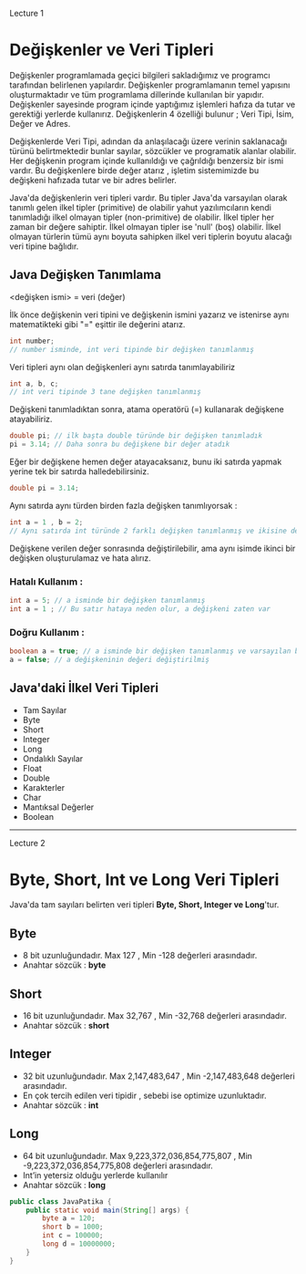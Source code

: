 Lecture 1

# Değişkenler ve Veri Tipleri
Değişkenler programlamada geçici bilgileri sakladığımız ve programcı tarafından belirlenen yapılardır. Değişkenler programlamanın temel yapısını oluşturmaktadır ve tüm programlama dillerinde kullanılan bir yapıdır. Değişkenler sayesinde program içinde yaptığımız işlemleri hafıza da tutar ve gerektiği yerlerde kullanırız. Değişkenlerin 4 özelliği bulunur ; Veri Tipi, İsim, Değer ve Adres.

Değişkenlerde Veri Tipi, adından da anlaşılacağı üzere verinin saklanacağı türünü belirtmektedir bunlar sayılar, sözcükler ve programatik alanlar olabilir. Her değişkenin program içinde kullanıldığı ve çağrıldığı benzersiz bir ismi vardır. Bu değişkenlere birde değer atarız , işletim sistemimizde bu değişkeni hafızada tutar ve bir adres belirler.

Java'da değişkenlerin veri tipleri vardır. Bu tipler Java'da varsayılan olarak tanımlı gelen ilkel tipler (primitive) de olabilir yahut yazılımcıların kendi tanımladığı ilkel olmayan tipler (non-primitive) de olabilir. İlkel tipler her zaman bir değere sahiptir. İlkel olmayan tipler ise 'null' (boş) olabilir. İlkel olmayan türlerin tümü aynı boyuta sahipken ilkel veri tiplerin boyutu alacağı veri tipine bağlıdır.

## Java Değişken Tanımlama
<veri tipi> <değişken ismi> = veri (değer)

İlk önce değişkenin veri tipini ve değişkenin ismini yazarız ve istenirse aynı matematikteki gibi "=" eşittir ile değerini atarız.
```java
int number;
// number isminde, int veri tipinde bir değişken tanımlanmış
```
Veri tipleri aynı olan değişkenleri aynı satırda tanımlayabiliriz
```java
int a, b, c;
// int veri tipinde 3 tane değişken tanımlanmış
```
Değişkeni tanımladıktan sonra, atama operatörü (=) kullanarak değişkene atayabiliriz.
```java
double pi; // ilk başta double türünde bir değişken tanımladık
pi = 3.14; // Daha sonra bu değişkene bir değer atadık
```
Eğer bir değişkene hemen değer atayacaksanız, bunu iki satırda yapmak yerine tek bir satırda halledebilirsiniz.
```java
double pi = 3.14;
```
Aynı satırda aynı türden birden fazla değişken tanımlıyorsak :
```java
int a = 1 , b = 2;
// Aynı satırda int türünde 2 farklı değişken tanımlanmış ve ikisine de değer verilmiş
```
Değişkene verilen değer sonrasında değiştirilebilir, ama aynı isimde ikinci bir değişken oluşturulamaz ve hata alırız.

### Hatalı Kullanım :
```java
int a = 5; // a isminde bir değişken tanımlanmış
int a = 1 ; // Bu satır hataya neden olur, a değişkeni zaten var
```
### Doğru Kullanım :
```java
boolean a = true; // a isminde bir değişken tanımlanmış ve varsayılan bir değer verilmiş
a = false; // a değişkeninin değeri değiştirilmiş
```
## Java'daki İlkel Veri Tipleri
- Tam Sayılar
- Byte
- Short
- Integer
- Long
- Ondalıklı Sayılar
- Float
- Double
- Karakterler
- Char
- Mantıksal Değerler
- Boolean


--- 
Lecture 2


# Byte, Short, Int ve Long Veri Tipleri
Java'da tam sayıları belirten veri tipleri __Byte, Short, Integer ve Long__'tur.

## Byte
- 8 bit uzunluğundadır. Max 127 , Min -128 değerleri arasındadır.
- Anahtar sözcük : __byte__
## Short
- 16 bit uzunluğundadır. Max 32,767 , Min -32,768 değerleri arasındadır.
- Anahtar sözcük : __short__
## Integer
- 32 bit uzunluğundadır. Max 2,147,483,647 , Min -2,147,483,648 değerleri arasındadır.
- En çok tercih edilen veri tipidir , sebebi ise optimize uzunluktadır.
- Anahtar sözcük : __int__
## Long
- 64 bit uzunluğundadır. Max 9,223,372,036,854,775,807 , Min -9,223,372,036,854,775,808 değerleri arasındadır.
- Int’in yetersiz olduğu yerlerde kullanılır
- Anahtar sözcük : __long__

```java
public class JavaPatika {
    public static void main(String[] args) {
        byte a = 120;
        short b = 1000;
        int c = 100000;
        long d = 10000000;
    }
}
``````
